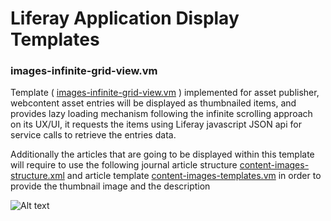 # Liferay Application Display Templates #

### images-infinite-grid-view.vm ###

Template ( [images-infinite-grid-view.vm](https://github.com/asotog/liferay-application-display-templates/blob/master/images-infinite-grid-view.vm) ) implemented for asset publisher, webcontent asset entries will be displayed as thumbnailed items, and provides lazy loading mechanism following the infinite scrolling approach on its UX/UI, it requests the items using Liferay javascript JSON api for service calls to retrieve the entries data.

Additionally the articles that are going to be displayed within this template will require to use the following journal article structure [content-images-structure.xml](https://github.com/asotog/liferay-application-display-templates/blob/master/webcontent-structures/content-images-structure.xml) and article template [content-images-templates.vm](https://github.com/asotog/liferay-application-display-templates/blob/master/webcontent-templates/content-images-templates.vm) in order to provide the thumbnail image and the description


![Alt text](http://asotog.github.io/liferay-application-display-templates/screenshots/screenshot1.png)
